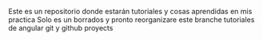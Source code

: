 Este es un repositorio donde estarán tutoriales y cosas aprendidas en mis practica
Solo es un borrados y pronto reorganizare este branche 
tutoriales de angular git y github proyects
